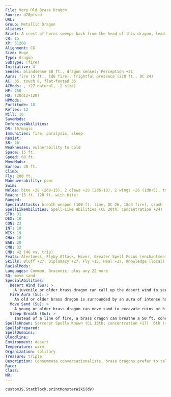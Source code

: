```yaml
---
File: Very Old Brass Dragon
Source: d20pfsrd
URL: 
Group: Metallic Dragon
aliases: 
Brief: A crest of horns sweeps back from the head of this dragon, leading to a long neck and serpentine brass body.
CR: 15
XP: 51200
Alignment: CG
Size: Huge
Type: dragon
SubType: (fire)
Initiative: 4
Senses: blindsense 60 ft., dragon senses; Perception +31
Aura: fire (5 ft., 1d6 fire), frightful presence (270 ft., DC 24)
AC: 35, touch 8, flat-footed 35
ACMods: , +27 natural, -2 size)
HP: 250
HD: (20d12+120)
HPMods: 
Fortitude: 18
Reflex: 12
Will: 16
SaveMods: 
DefensiveAbilities: 
DR: 15/magic
Immunities: fire, paralysis, sleep
Resist: 
SR: 26
Weaknesses: vulnerability to cold
Space: 15 ft.
Speed: 60 ft.
MoveMods: 
Burrow: 30 ft.
Climb: 
Fly: 200 ft.
Maneuverability: poor
Swim: 
Melee: bite +28 (2d8+15), 2 claws +28 (2d6+10), 2 wings +26 (1d8+5), tail slap +26 (2d6+15)
Reach: 15 ft. (20 ft. with bite)
Ranged: 
SpecialAttacks: breath weapon (100-ft. line, DC 26, 18d4 fire), crush (small creatures, DC 26, 2d8+15), desert wind, sleep breath
SpellLikeAbilities: Spell-Like Abilities (CL 20th; concentration +24)  At will--control winds, endure elements, speak with animals, suggestion (DC 17)
STR: 31
DEX: 10
CON: 23
INT: 18
WIS: 19
CHA: 18
BAB: 20
CMB: 32
CMD: 42 (46 vs. trip)
Feats: Alertness, Flyby Attack, Hover, Greater Spell Focus (enchantment), Improved Initiative, Improved Vital Strike, Multiattack, Power Attack, Spell Focus (enchantment), Vital Strike
Skills: Bluff +27, Diplomacy +27, Fly +15, Heal +27, Knowledge (local) +27, Linguistics +27, Perception +31, Sense Motive +31, Spellcraft +27, Survival +27
RacialMods: 
Languages: Common, Draconic, plus any 22 more
SQ: move sand
SpecialAbilities:
  Desert Wind (Su): >
    A juvenile or older brass dragon can call up the desert wind to serve him. This functions as gust of wind, but any creature in its path must make a Fortitude save (DC 26) or be blinded for 1d4 rounds by the sand.
  Fire Aura (Su): >
    An old or older brass dragon is surrounded by an aura of intense heat. All creatures within 5 feet of the dragon take 1d6 points of fire damage at the beginning of the dragon's turn. An ancient brass dragon's aura extends to 10 feet. A great wyrm's damage increases to 2d6. A brass dragon can suppress or activate this aura at will as a free action.
  Move Sand (Su): >
    A young or older brass dragon can move sand to excavate ruins or hide treasures. This functions as move earth, but it only affects sand. The dragon uses his HD in place of his caster level for this effect. This is equivalent to a 5th-level spell.
  Sleep Breath (Su): >
    Instead of a line of fire, a brass dragon can breathe a 50 ft. cone of sleep gas. Creatures within the cone must succeed on a Will save or fall asleep for 1d6+9 rounds.
SpellsKnown: Sorcerer Spells Known (CL 13th; concentration +17)  6th (4/day)--forceful hand, greater dispel magic  5th (6/day)--dominate person (DC 21), mirage arcana, prying eyes  4th (7/day)--charm monster (DC 20), confusion (DC 20), dimensional anchor, locate creature  3rd (7/day)--displacement, heroism, hold person (DC 19), tongues  2nd (7/day)--alter self, detect thoughts (DC 16), locate object, resist energy, see invisibility  1st (7/day)--alarm, charm person (DC 17), protection from evil, shield, ventriloquism  0 (at will)--arcane mark, dancing lights, detect magic, detect poison, ghost sound (DC 14), mage hand, message, prestidigitation, read magic
SpellsPrepared: 
SpellDomains: 
Bloodline: 
Environment: desert
Temperature: warm
Organization: solitary
Treasure: triple
Description: Consummate conversationalists, brass dragons prefer to talk instead of fight. Brass dragons lair near humanoid settlements, where they can hear the most recent news and gossip.
Race: 
Class: 
MR: 
---
```

```dataviewjs
customJS.Statblock.printMonsterWiki(dv)
```
